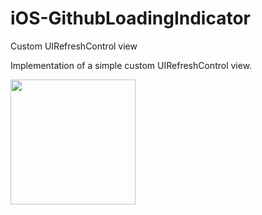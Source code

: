 # iOS-GithubLoadingIndicator
Custom UIRefreshControl view

Implementation of a simple custom UIRefreshControl view. 


<img src="https://dl.dropboxusercontent.com/u/2001692/imagesshelf/GithubLoading/GitHubLoadingIndicator.gif" width="200px">
